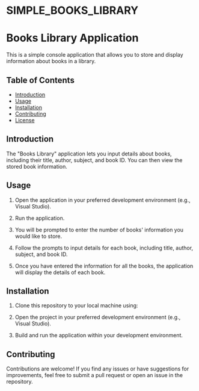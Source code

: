 # SIMPLE_BOOKS_LIBRARY
# Books Library Application

This is a simple console application that allows you to store and display information about books in a library.

## Table of Contents

- [Introduction](#introduction)
- [Usage](#usage)
- [Installation](#installation)
- [Contributing](#contributing)
- [License](#license)

## Introduction

The "Books Library" application lets you input details about books, including their title, author, subject, and book ID. You can then view the stored book information.

## Usage

1. Open the application in your preferred development environment (e.g., Visual Studio).

2. Run the application.

3. You will be prompted to enter the number of books' information you would like to store.

4. Follow the prompts to input details for each book, including title, author, subject, and book ID.

5. Once you have entered the information for all the books, the application will display the details of each book.

## Installation

1. Clone this repository to your local machine using:

2. Open the project in your preferred development environment (e.g., Visual Studio).

3. Build and run the application within your development environment.

## Contributing

Contributions are welcome! If you find any issues or have suggestions for improvements, feel free to submit a pull request or open an issue in the repository.




